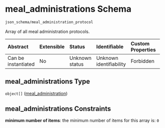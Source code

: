 # meal\_administrations Schema

```txt
json_schema/meal_administration_protocol
```

Array of all meal administration protocols.

| Abstract            | Extensible | Status         | Identifiable            | Custom Properties | Additional Properties | Access Restrictions | Defined In                                                                                                           |
| :------------------ | :--------- | :------------- | :---------------------- | :---------------- | :-------------------- | :------------------ | :------------------------------------------------------------------------------------------------------------------- |
| Can be instantiated | No         | Unknown status | Unknown identifiability | Forbidden         | Allowed               | none                | [meal\_administration\_protocol.schema.json](../out/meal_administration_protocol.schema.json "open original schema") |

## meal\_administrations Type

`object[]` ([meal\_administration](meal_administration_protocol-meal_administration.md))

## meal\_administrations Constraints

**minimum number of items**: the minimum number of items for this array is: `0`
